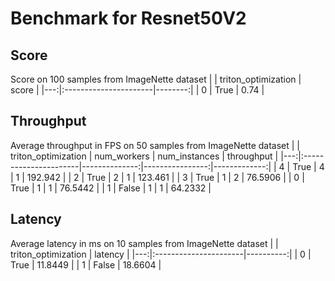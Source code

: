 # Benchmark for Resnet50V2

## Score

Score on 100 samples from ImageNette dataset
|    | triton_optimization   |   score |
|---:|:----------------------|--------:|
|  0 | True                  |    0.74 |

## Throughput
Average throughput in FPS on 50 samples from ImageNette dataset
|    | triton_optimization   |   num_workers |   num_instances |   throughput |
|---:|:----------------------|--------------:|----------------:|-------------:|
|  4 | True                  |             4 |               1 |     192.942  |
|  2 | True                  |             2 |               1 |     123.461  |
|  3 | True                  |             1 |               2 |      76.5906 |
|  0 | True                  |             1 |               1 |      76.5442 |
|  1 | False                 |             1 |               1 |      64.2332 |

## Latency

Average latency in ms on 10 samples from ImageNette dataset
|    | triton_optimization   |   latency |
|---:|:----------------------|----------:|
|  0 | True                  |   11.8449 |
|  1 | False                 |   18.6604 |